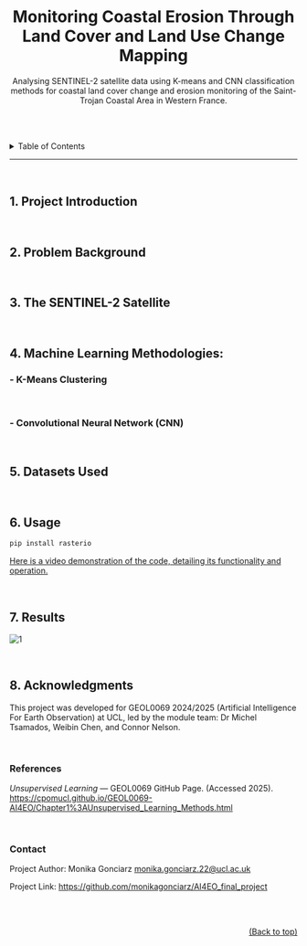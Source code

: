 <div align="center">
  
  # Monitoring Coastal Erosion Through Land Cover and Land Use Change Mapping
</div>


<div align="center">
  
Analysing SENTINEL-2 satellite data using K-means and CNN classification methods for coastal land cover change and erosion monitoring of the Saint-Trojan Coastal Area in Western France.
## <a id="top"></a> 
</div>


<br>  
<br>  

<details>
<summary>Table of Contents</summary>
  
1. [Project Introduction](#1-project-introduction)
2. [Problem Background](#2-problem-background)
3. [The SENTINEL-2 Satellite](#3-the-sentinel-2-satellite)
4. [Machine Learning Methodologies:](#4-machine-learning-methodologies)
    - [K-Means Clustering](#k-means-clustering)
    - [Convolutional Neural Network (CNN)](#convolutional-neural-network-cnn)
5. [Datasets Used](#5-datasets-used)
6. [Usage](#6-usage)
7. [Results](#7-results)
8. [Acknowledgements](#8-acknowledgments)
    - [References](#references)
    - [Contact](#contact)

</details>

---

<br>  


## 1. Project Introduction



<br>  

## 2. Problem Background



<br>  

## 3. The SENTINEL-2 Satellite



<br>  


## 4. Machine Learning Methodologies:

### - K-Means Clustering



<br>  


### - Convolutional Neural Network (CNN)



<br>  


## 5. Datasets Used



<br>  

## 6. Usage

```python
pip install rasterio
```

[Here is a video demonstration of the code, detailing its functionality and operation.](https://youtu.be/rqpMsphdrzo)






<br>  

## 7. Results

![1](https://github.com/user-attachments/assets/Sentinel-2_L2A-459879377421259-timelapse.gif)


<br>  

## 8. Acknowledgments

This project was developed for GEOL0069 2024/2025 (Artificial Intelligence For Earth Observation) at UCL, led by the module team: Dr Michel Tsamados, Weibin Chen, and Connor Nelson.

<br>  


### References
*Unsupervised Learning* — GEOL0069 GitHub Page. (Accessed 2025). https://cpomucl.github.io/GEOL0069-AI4EO/Chapter1%3AUnsupervised_Learning_Methods.html

<br>  

### Contact

Project Author: Monika Gonciarz monika.gonciarz.22@ucl.ac.uk

Project Link: https://github.com/monikagonciarz/AI4EO_final_project

<br>
<br>



<div style="text-align: right;">
  
  [(Back to top)](#top)
</div>



